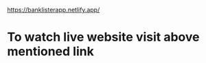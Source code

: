 https://banklisterapp.netlify.app/               
<h1>To watch live website visit above mentioned link</h1>
